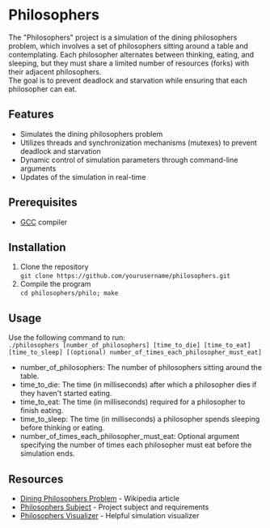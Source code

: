 # Philosophers
The "Philosophers" project is a simulation of the dining philosophers problem, which involves a set of philosophers sitting around a table and contemplating. Each philosopher alternates between thinking, eating, and sleeping, but they must share a limited number of resources (forks) with their adjacent philosophers.   
The goal is to prevent deadlock and starvation while ensuring that each philosopher can eat.

## Features
- Simulates the dining philosophers problem
- Utilizes threads and synchronization mechanisms (mutexes) to prevent deadlock and starvation
- Dynamic control of simulation parameters through command-line arguments
- Updates of the simulation in real-time

## Prerequisites
- [GCC](https://gcc.gnu.org/) compiler

## Installation
1. Clone the repository   
   `git clone https://github.com/yourusername/philosophers.git`
2. Compile the program   
   `cd philosophers/philo; make`

## Usage
Use the following command to run:   
`./philosophers [number_of_philosophers] [time_to_die] [time_to_eat] [time_to_sleep] [(optional) number_of_times_each_philosopher_must_eat]`  
- number_of_philosophers: The number of philosophers sitting around the table.
- time_to_die: The time (in milliseconds) after which a philosopher dies if they haven't started eating.
- time_to_eat: The time (in milliseconds) required for a philosopher to finish eating.
- time_to_sleep: The time (in milliseconds) a philosopher spends sleeping before thinking or eating.
- number_of_times_each_philosopher_must_eat: Optional argument specifying the number of times each philosopher must eat before the simulation ends.

## Resources
- [Dining Philosophers Problem](https://en.wikipedia.org/wiki/Dining_philosophers_problem) - Wikipedia article
- [Philosophers Subject](https://github.com/rgilles42/Philosophers/blob/main/subject.pdf) - Project subject and requirements
- [Philosophers Visualizer](https://nafuka11.github.io/philosophers-visualizer/) - Helpful simulation visualizer
